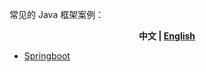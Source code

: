 常见的 Java 框架案例：

<p align="center"><b> 中文 | <a href="./readme_en.md"> English </a>  </b></p>

- [Springboot](./springboot/src)